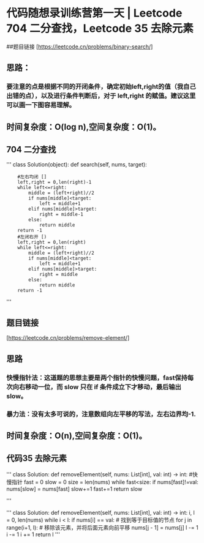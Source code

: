 # 代码随想录训练营第一天 | Leetcode 704 二分查找，Leetcode 35 去除元素

##题目链接
[https://leetcode.cn/problems/binary-search/]

## 思路：
### 要注意的点是根据不同的开闭条件，确定初始left,right的值（我自己出错的点），以及进行条件判断后，对于 left,right 的赋值。建议这里可以画一下图容易理解。

## 时间复杂度：O(log n),空间复杂度：O(1)。
## 704 二分查找

'''
class Solution(object):
    def search(self, nums, target):
    
        
        #左右均闭 []
        left,right = 0,len(right)-1
        while left<=right:
            middle = (left+right)//2
            if nums[middle]<target:
                left = middle+1
            elif nums[middle]>target:
                right = middle-1
            else:
                return middle
        return -1
        #左闭右开 [)
        left,right = 0,len(right)
        while left<=right:
            middle = (left+right)//2
            if nums[middle]<target:
                left = middle+1
            elif nums[middle]>target:
                right = middle
            else:
                return middle
        return -1
'''

## 题目链接
[https://leetcode.cn/problems/remove-element/]
## 思路
### 快慢指针法：这道题的思想主要是两个指针的快慢问题，fast保持每次向右移动一位，而 slow 只在 if 条件成立下才移动，最后输出 slow。
### 暴力法：没有太多可说的，注意数组向左平移的写法，左右边界均-1.

## 时间复杂度：O(n),空间复杂度：O(1)。
## 代码35 去除元素

'''
class Solution:
    def removeElement(self, nums: List[int], val: int) -> int:
        #快慢指针
        fast = 0
        slow = 0
        size = len(nums)
        while fast<size:
            if nums[fast]!=val:
                nums[slow] = nums[fast]
                slow+=1
            fast+=1
        return slow

'''

'''
class Solution:
    def removeElement(self, nums: List[int], val: int) -> int:
        i, l = 0, len(nums)
        while i < l:
            if nums[i] == val: # 找到等于目标值的节点
                for j in range(i+1, l): # 移除该元素，并将后面元素向前平移
                    nums[j - 1] = nums[j]
                l -= 1
                i -= 1
            i += 1
        return l
'''
